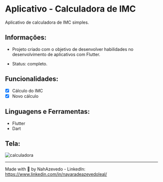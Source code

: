 #  Aplicativo - Calculadora de IMC  
Aplicativo de calculadora de IMC simples.

## Informações:
- Projeto criado com o objetivo de desenvolver habilidades no desenvolvimento de aplicativos com Flutter. <p>
- Status: completo.

## Funcionalidades:
 - [x] Cálculo do IMC
 - [x] Novo cálculo

## Linguagens e Ferramentas:
 - Flutter 
 - Dart


## Tela:  

![calculadora](https://user-images.githubusercontent.com/87239861/134245031-b2b7a4a0-1e58-467b-b0b4-5aeb87db80e4.png)

  
 ---
  Made with 💜 by NahAzevedo - LinkedIn: https://www.linkedin.com/in/nayaradeazevedoleal/




